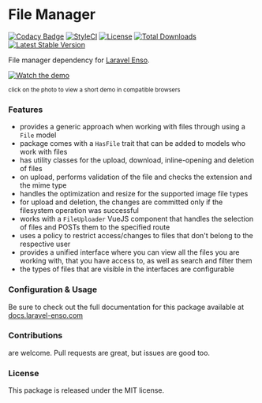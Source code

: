# File Manager
[![Codacy Badge](https://api.codacy.com/project/badge/Grade/6e342eff10f24db5b89be5fe203e424d)](https://www.codacy.com/app/laravel-enso/FileManager?utm_source=github.com&amp;utm_medium=referral&amp;utm_content=laravel-enso/FileManager&amp;utm_campaign=Badge_Grade)
[![StyleCI](https://styleci.io/repos/85492361/shield?branch=master)](https://styleci.io/repos/85492361)
[![License](https://poser.pugx.org/laravel-enso/datatable/license)](https://packagist.org/packages/laravel-enso/datatable)
[![Total Downloads](https://poser.pugx.org/laravel-enso/filemanager/downloads)](https://packagist.org/packages/laravel-enso/filemanager)
[![Latest Stable Version](https://poser.pugx.org/laravel-enso/filemanager/version)](https://packagist.org/packages/laravel-enso/filemanager)

File manager dependency for [Laravel Enso](https://github.com/laravel-enso/Enso).


[![Watch the demo](https://laravel-enso.github.io/filemanager/screenshots/bulma_001_thumb.png)](https://laravel-enso.github.io/filemanager/videos/bulma_filemanager.mp4)


<sup>click on the photo to view a short demo in compatible browsers</sup>

### Features

- provides a generic approach when working with files through using a `File` model
- package comes with a `HasFile` trait that can be added to models who work with files
- has utility classes for the upload, download, inline-opening and deletion of files
- on upload, performs validation of the file and checks the extension and the mime type
- handles the optimization and resize for the supported image file types  
- for upload and deletion, the changes are committed only if the filesystem operation was successful
- works with a `FileUploader` VueJS component that handles the selection of files and POSTs them to the specified route
- uses a policy to restrict access/changes to files that don't belong to the respective user
- provides a unified interface where you can view all the files you are working with, that you have access to, as well as search and filter them
- the types of files that are visible in the interfaces are configurable

### Configuration & Usage

Be sure to check out the full documentation for this package available at [docs.laravel-enso.com](https://docs.laravel-enso.com/backend/file-manager.html)

### Contributions

are welcome. Pull requests are great, but issues are good too.

### License

This package is released under the MIT license.
